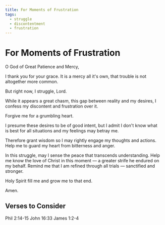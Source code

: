 ```yaml
---
title: For Moments of Frustration
tags:
  - struggle
  - discontentment
  - frustration
---
```


# For Moments of Frustration

O God of Great Patience and Mercy,

I thank you for your grace.
It is a mercy all it's own, that trouble is not altogether more common.

But right now, I struggle, Lord.

While it appears a great chasm, this gap between reality and my desires,
I confess my discontent and frustration over it.

Forgive me for a grumbling heart.

I presume these desires to be of good intent,
but I admit I don't know what is best for all situations
and my feelings may betray me.

Therefore grant wisdom so I may rightly engage my thoughts and actions.
Help me to guard my heart from bitterness and anger.

In this struggle, may I sense the peace that transcends understanding.
Help me know the love of Christ in this moment — a greater strife he endured on my behalf.
Remind me that I am refined through all trials — sanctified and stronger.

Holy Spirit fill me and grow me to that end.

Amen.

## Verses to Consider

Phil 2:14-15
John 16:33
James 1:2-4

